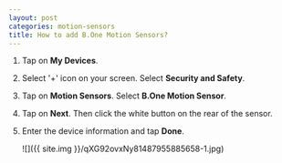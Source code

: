 ```yaml
---
layout: post
categories: motion-sensors
title: How to add B.One Motion Sensors?
---
```


1. Tap on **My Devices**.

2. Select '+' icon on your screen. Select **Security and Safety**.

3. Tap on **Motion Sensors**. Select **B.One Motion Sensor**.

2. Tap on **Next**. Then click the white button on the rear of the sensor.

3. Enter the device information and tap **Done**.

    ![]({{ site.img }}/qXG92ovxNy81487955885658-1.jpg)